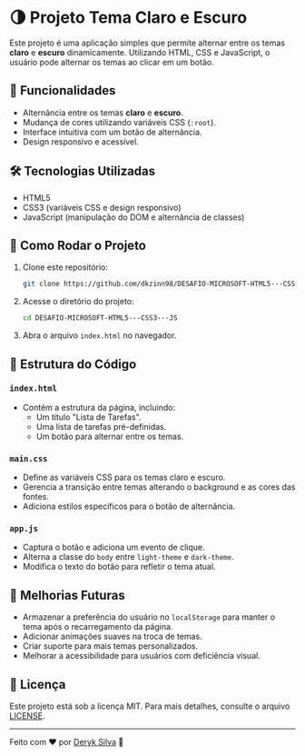 # 🌗 Projeto Tema Claro e Escuro

Este projeto é uma aplicação simples que permite alternar entre os temas **claro** e **escuro** dinamicamente. Utilizando HTML, CSS e JavaScript, o usuário pode alternar os temas ao clicar em um botão.

## 📌 Funcionalidades

- Alternância entre os temas **claro** e **escuro**.
- Mudança de cores utilizando variáveis CSS (`:root`).
- Interface intuitiva com um botão de alternância.
- Design responsivo e acessível.

## 🛠️ Tecnologias Utilizadas

- HTML5
- CSS3 (variáveis CSS e design responsivo)
- JavaScript (manipulação do DOM e alternância de classes)

## 🚀 Como Rodar o Projeto

1. Clone este repositório:
   ```bash
   git clone https://github.com/dkzinn98/DESAFIO-MICROSOFT-HTML5---CSS3---JS.git
   ```
2. Acesse o diretório do projeto:
   ```bash
   cd DESAFIO-MICROSOFT-HTML5---CSS3---JS
   ```
3. Abra o arquivo `index.html` no navegador.

## 📜 Estrutura do Código

### `index.html`

- Contém a estrutura da página, incluindo:
  - Um título "Lista de Tarefas".
  - Uma lista de tarefas pré-definidas.
  - Um botão para alternar entre os temas.

### `main.css`

- Define as variáveis CSS para os temas claro e escuro.
- Gerencia a transição entre temas alterando o background e as cores das fontes.
- Adiciona estilos específicos para o botão de alternância.

### `app.js`

- Captura o botão e adiciona um evento de clique.
- Alterna a classe do `body` entre `light-theme` e `dark-theme`.
- Modifica o texto do botão para refletir o tema atual.

## 📌 Melhorias Futuras

- Armazenar a preferência do usuário no `localStorage` para manter o tema após o recarregamento da página.
- Adicionar animações suaves na troca de temas.
- Criar suporte para mais temas personalizados.
- Melhorar a acessibilidade para usuários com deficiência visual.

## 📝 Licença

Este projeto está sob a licença MIT. Para mais detalhes, consulte o arquivo [LICENSE](LICENSE).

---

Feito com ❤️ por [Deryk Silva](https://github.com/dkzinn98) 🚀
